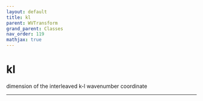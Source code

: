 ```yaml
---
layout: default
title: kl
parent: WVTransform
grand_parent: Classes
nav_order: 119
mathjax: true
---
```


#  kl

dimension of the interleaved k-l wavenumber coordinate


---

